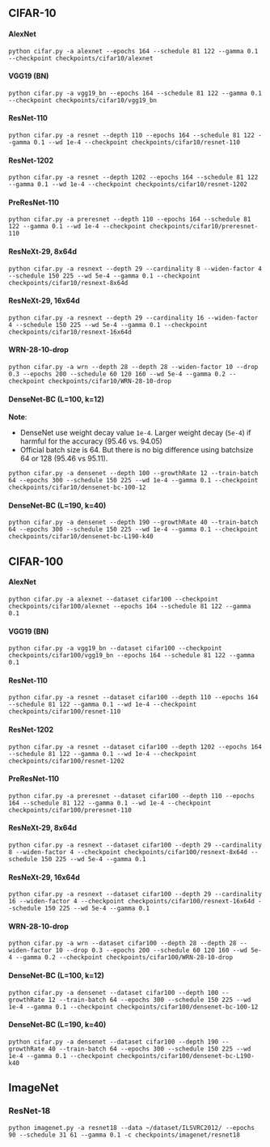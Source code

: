 
## CIFAR-10

#### AlexNet
```
python cifar.py -a alexnet --epochs 164 --schedule 81 122 --gamma 0.1 --checkpoint checkpoints/cifar10/alexnet 
```


#### VGG19 (BN)
```
python cifar.py -a vgg19_bn --epochs 164 --schedule 81 122 --gamma 0.1 --checkpoint checkpoints/cifar10/vgg19_bn 
```

#### ResNet-110
```
python cifar.py -a resnet --depth 110 --epochs 164 --schedule 81 122 --gamma 0.1 --wd 1e-4 --checkpoint checkpoints/cifar10/resnet-110 
```

#### ResNet-1202
```
python cifar.py -a resnet --depth 1202 --epochs 164 --schedule 81 122 --gamma 0.1 --wd 1e-4 --checkpoint checkpoints/cifar10/resnet-1202 
```

#### PreResNet-110
```
python cifar.py -a preresnet --depth 110 --epochs 164 --schedule 81 122 --gamma 0.1 --wd 1e-4 --checkpoint checkpoints/cifar10/preresnet-110 
```

#### ResNeXt-29, 8x64d
```
python cifar.py -a resnext --depth 29 --cardinality 8 --widen-factor 4 --schedule 150 225 --wd 5e-4 --gamma 0.1 --checkpoint checkpoints/cifar10/resnext-8x64d 
```
#### ResNeXt-29, 16x64d
```
python cifar.py -a resnext --depth 29 --cardinality 16 --widen-factor 4 --schedule 150 225 --wd 5e-4 --gamma 0.1 --checkpoint checkpoints/cifar10/resnext-16x64d 
```

#### WRN-28-10-drop
```
python cifar.py -a wrn --depth 28 --depth 28 --widen-factor 10 --drop 0.3 --epochs 200 --schedule 60 120 160 --wd 5e-4 --gamma 0.2 --checkpoint checkpoints/cifar10/WRN-28-10-drop
```

#### DenseNet-BC (L=100, k=12)
**Note**: 
* DenseNet use weight decay value `1e-4`. Larger weight decay (`5e-4`) if harmful for the accuracy (95.46 vs. 94.05) 
* Official batch size is 64. But there is no big difference using batchsize 64 or 128 (95.46 vs 95.11).

```
python cifar.py -a densenet --depth 100 --growthRate 12 --train-batch 64 --epochs 300 --schedule 150 225 --wd 1e-4 --gamma 0.1 --checkpoint checkpoints/cifar10/densenet-bc-100-12
```

#### DenseNet-BC (L=190, k=40) 
```
python cifar.py -a densenet --depth 190 --growthRate 40 --train-batch 64 --epochs 300 --schedule 150 225 --wd 1e-4 --gamma 0.1 --checkpoint checkpoints/cifar10/densenet-bc-L190-k40
```

## CIFAR-100

#### AlexNet
```
python cifar.py -a alexnet --dataset cifar100 --checkpoint checkpoints/cifar100/alexnet --epochs 164 --schedule 81 122 --gamma 0.1 
```

#### VGG19 (BN)
```
python cifar.py -a vgg19_bn --dataset cifar100 --checkpoint checkpoints/cifar100/vgg19_bn --epochs 164 --schedule 81 122 --gamma 0.1 
```

#### ResNet-110
```
python cifar.py -a resnet --dataset cifar100 --depth 110 --epochs 164 --schedule 81 122 --gamma 0.1 --wd 1e-4 --checkpoint checkpoints/cifar100/resnet-110 
```

#### ResNet-1202
```
python cifar.py -a resnet --dataset cifar100 --depth 1202 --epochs 164 --schedule 81 122 --gamma 0.1 --wd 1e-4 --checkpoint checkpoints/cifar100/resnet-1202 
```

#### PreResNet-110
```
python cifar.py -a preresnet --dataset cifar100 --depth 110 --epochs 164 --schedule 81 122 --gamma 0.1 --wd 1e-4 --checkpoint checkpoints/cifar100/preresnet-110 
```

#### ResNeXt-29, 8x64d
```
python cifar.py -a resnext --dataset cifar100 --depth 29 --cardinality 8 --widen-factor 4 --checkpoint checkpoints/cifar100/resnext-8x64d --schedule 150 225 --wd 5e-4 --gamma 0.1
```
#### ResNeXt-29, 16x64d
```
python cifar.py -a resnext --dataset cifar100 --depth 29 --cardinality 16 --widen-factor 4 --checkpoint checkpoints/cifar100/resnext-16x64d --schedule 150 225 --wd 5e-4 --gamma 0.1
```

#### WRN-28-10-drop
```
python cifar.py -a wrn --dataset cifar100 --depth 28 --depth 28 --widen-factor 10 --drop 0.3 --epochs 200 --schedule 60 120 160 --wd 5e-4 --gamma 0.2 --checkpoint checkpoints/cifar100/WRN-28-10-drop
```

#### DenseNet-BC (L=100, k=12)
```
python cifar.py -a densenet --dataset cifar100 --depth 100 --growthRate 12 --train-batch 64 --epochs 300 --schedule 150 225 --wd 1e-4 --gamma 0.1 --checkpoint checkpoints/cifar100/densenet-bc-100-12
```

#### DenseNet-BC (L=190, k=40) 
```
python cifar.py -a densenet --dataset cifar100 --depth 190 --growthRate 40 --train-batch 64 --epochs 300 --schedule 150 225 --wd 1e-4 --gamma 0.1 --checkpoint checkpoints/cifar100/densenet-bc-L190-k40
```

## ImageNet
### ResNet-18
```
python imagenet.py -a resnet18 --data ~/dataset/ILSVRC2012/ --epochs 90 --schedule 31 61 --gamma 0.1 -c checkpoints/imagenet/resnet18
```